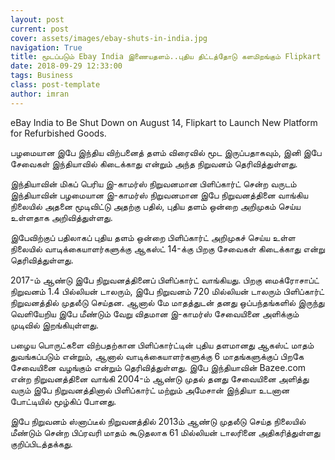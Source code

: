 ```yaml
---
layout: post
current: post
cover: assets/images/ebay-shuts-in-india.jpg
navigation: True
title: மூடப்படும் Ebay India இணையதளம்..புதிய திட்டத்தோடு களமிறங்கும் Flipkart
date: 2018-09-29 12:33:00
tags: Business
class: post-template
author: imran
---
```

eBay India to Be Shut Down on August 14, Flipkart to Launch New Platform for Refurbished Goods.

பழமையான இபே இந்திய விற்பனைத் தளம் விரைவில் மூட இருப்பதாகவும், இனி இபே சேவைகள் இந்தியாவில் கிடைக்காது என்றும் அந்த நிறுவனம் தெரிவித்துள்ளது.

இந்தியாவின் மிகப் பெரிய இ-காமர்ஸ் நிறுவனமான பிளிப்கார்ட் சென்ற வருடம் இந்தியாவின் பழமையான இ-காமர்ஸ் நிறுவனமான இபே நிறுவனத்தினை வாங்கிய நிலையில் அதனை மூடிவிட்டு அதற்கு பதில், புதிய தளம் ஒன்றை அறிமுகம் செய்ய உள்ளதாக அறிவித்துள்ளது.

இபேவிற்குப் பதிலாகப் புதிய தளம் ஒன்றை பிளிப்கார்ட் அறிமுகச் செய்ய உள்ள நிலையில் வாடிக்கையாளர்களுக்கு ஆகஸ்ட் 14-க்கு பிறகு சேவைகள் கிடைக்காது என்று தெரிவித்துள்ளது.

2017-ம் ஆண்டு இபே நிறுவனத்தினைப் பிளிப்கார்ட் வாங்கியது. பிறகு மைக்ரோசாப்ட் நிறுவனம் 1.4 பில்லியன் டாலரும், இபே நிறுவனம் 720 மில்லியன் டாலரும் பிளிப்கார்ட் நிறுவனத்தில் முதலீடு செய்தன. ஆனால் மே மாதத்துடன் தனது ஒப்பந்தங்களில் இருந்து வெளியேறிய இபே மீண்டும் வேறு விதமான இ-காமர்ஸ் சேவையினை அளிக்கும் முடிவில் இறங்கியுள்ளது.

பழைய பொருட்களை விற்பதற்கான பிளிப்கார்ட்டின் புதிய தளமானது ஆகஸ்ட் மாதம் துவங்கப்படும் என்றும், ஆனால் வாடிக்கையாளர்களுக்கு 6 மாதங்களுக்குப் பிறகே சேவையினை வழங்கும் என்றும் தெரிவித்துள்ளது. இபே இந்தியாவின் Bazee.com என்ற நிறுவனத்தினை வாங்கி 2004-ம் ஆண்டு முதல் தனது சேவையினை அளித்து வரும் இபே நிறுவனத்தினால் பிளிப்கார்ட் மற்றும் அமேசான் இந்தியா உடனான போட்டியில் மூழ்கிப் போனது.

இபே நிறுவனம் ஸ்னாப்டீல் நிறுவனத்தில் 2013ம் ஆண்டு முதலீடு செய்த நிலையில் மீண்டும் சென்ற பிப்ரவரி மாதம் கூடுதலாக 61 மில்லியன் டாலரினை அதிகரித்துள்ளது குறிப்பிடத்தக்கது.
